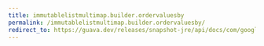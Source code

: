 ```yaml
---
title: immutablelistmultimap.builder.ordervaluesby
permalink: /immutablelistmultimap.builder.ordervaluesby/
redirect_to: https://guava.dev/releases/snapshot-jre/api/docs/com/google/common/collect/ImmutableListMultimap.Builder.html#orderValuesBy-java.util.Comparator-
---
```

